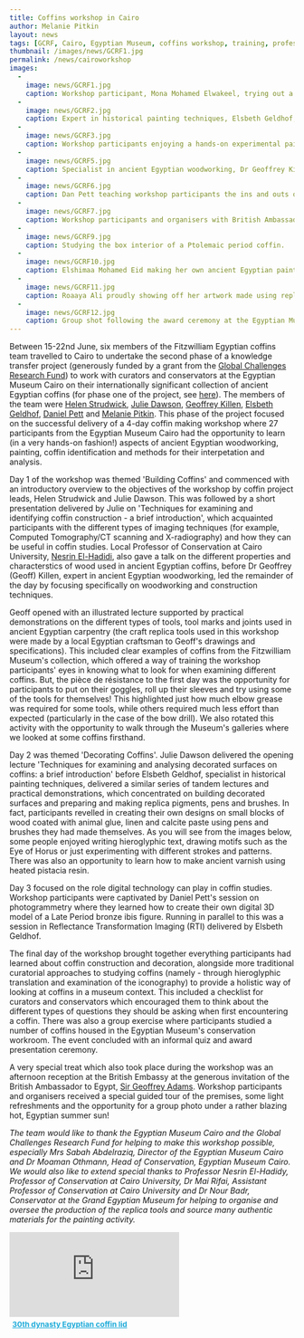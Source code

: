 ```yaml
---
title: Coffins workshop in Cairo
author: Melanie Pitkin
layout: news
tags: [GCRF, Cairo, Egyptian Museum, coffins workshop, training, professional development, knowledge transfer, capacity building]
thumbnail: /images/news/GCRF1.jpg
permalink: /news/cairoworkshop
images:
  -
    image: news/GCRF1.jpg
    caption: Workshop participant, Mona Mohamed Elwakeel, trying out a replica mallet and chisel.
  -
    image: news/GCRF2.jpg
    caption: Expert in historical painting techniques, Elsbeth Geldhof, explaining different types of pigments in ancient Egypt.
  -
    image: news/GCRF3.jpg
    caption: Workshop participants enjoying a hands-on experimental painting activity. 
  -
    image: news/GCRF5.jpg
    caption: Specialist in ancient Egyptian woodworking, Dr Geoffrey Killen, demonstrating the mallet and chisel. 
  -
    image: news/GCRF6.jpg
    caption: Dan Pett teaching workshop participants the ins and outs of photogrammetry. 
  -
    image: news/GCRF7.jpg
    caption: Workshop participants and organisers with British Ambassador to Egypt, Sir Geoffrey Adam, at the British Embassy in Cairo.
  -
    image: news/GCRF9.jpg
    caption: Studying the box interior of a Ptolemaic period coffin. 
  -
    image: news/GCRF10.jpg
    caption: Elshimaa Mohamed Eid making her own ancient Egyptian paintbrush in one of Elsbeth Geldhof's workshops.
  -
    image: news/GCRF11.jpg
    caption: Roaaya Ali proudly showing off her artwork made using replica ancient Egyptian brushes, pens and pigments. 
  -
    image: news/GCRF12.jpg
    caption: Group shot following the award ceremony at the Egyptian Museum Cairo.  
---
```


Between 15-22nd June, six members of the Fitzwilliam Egyptian coffins team travelled to Cairo to undertake the second phase of a knowledge transfer project (generously funded by a grant from the [Global Challenges Research Fund](https://www.ukri.org/research/global-challenges-research-fund/)) to work with curators and conservators at the Egyptian Museum Cairo on their internationally significant collection of ancient Egyptian coffins (for phase one of the project, see [here](https://egyptiancoffins.org/news/new-collaborative-project-with-the-Egyptian-Museum-Cairo)). The members of the team were [Helen Strudwick](https://egyptiancoffins.org/team/helen-strudwick/), [Julie Dawson](https://egyptiancoffins.org/team/julie-dawson/), [Geoffrey Killen](https://egyptiancoffins.org/team/geoff-killen/), [Elsbeth Geldhof](https://egyptiancoffins.org/team/elsbeth-geldhof/), [Daniel Pett](https://egyptiancoffins.org/team/daniel-pett/) and [Melanie Pitkin](https://egyptiancoffins.org/team/melanie-pitkin/). This phase of the project focused on the successful delivery of a 4-day coffin making workshop where 27 participants from the Egyptian Museum Cairo had the opportunity to learn (in a very hands-on fashion!) aspects of ancient Egyptian woodworking, painting, coffin identification and methods for their interpetation and analysis.

Day 1 of the workshop was themed 'Building Coffins' and commenced with an introductory overview to the objectives of the workshop by coffin project leads, Helen Strudwick and Julie Dawson. This was followed by a short presentation delivered by Julie on 'Techniques for examining and identifying coffin construction - a brief introduction', which acquainted participants with the different types of imaging techniques (for example, Computed Tomography/CT scanning and X-radiography) and how they can be useful in coffin studies. Local Professor of Conservation at Cairo University, [Nesrin El-Hadidi](https://scholar.cu.edu.eg/?q=nesrin/), also gave a talk on the different properties and characterstics of wood used in ancient Egyptian coffins, before Dr Geoffrey (Geoff) Killen, expert in ancient Egyptian woodworking, led the remainder of the day by focusing specifically on woodworking and construction techniques.

Geoff opened with an illustrated lecture supported by practical demonstrations on the different types of tools, tool marks and joints used in ancient Egyptian carpentry (the craft replica tools used in this workshop were made by a local Egyptian craftsman to Geoff's drawings and specifications). This included clear examples of coffins from the Fitzwilliam Museum's collection, which offered a way of training the workshop participants' eyes in knowing what to look for when examining different coffins. But, the pièce de résistance to the first day was the opportunity for participants to put on their goggles, roll up their sleeves and try using some of the tools for themselves! This highlighted just how much elbow grease was required for some tools, while others required much less effort than expected (particularly in the case of the bow drill). We also rotated this activity with the opportunity to walk through the Museum's galleries where we looked at some coffins firsthand. 

Day 2 was themed 'Decorating Coffins'. Julie Dawson delivered the opening lecture 'Techniques for examining and analysing decorated surfaces on coffins: a brief introduction' before Elsbeth Geldhof, specialist in historical painting techniques, delivered a similar series of tandem lectures and practical demonstrations, which concentrated on building decorated surfaces and preparing and making replica pigments, pens and brushes. In fact, participants revelled in creating their own designs on small blocks of wood coated with animal glue, linen and calcite paste using pens and brushes they had made themselves. As you will see from the images below, some people enjoyed writing hieroglyphic text, drawing motifs such as the Eye of Horus or just experimenting with different strokes and patterns. There was also an opportunity to learn how to make ancient varnish using heated pistacia resin.

Day 3 focused on the role digital technology can play in coffin studies. Workshop participants were captivated by Daniel Pett's session on photogrammetry where they learned how to create their own digital 3D model of a Late Period bronze ibis figure. Running in parallel to this was a session in Reflectance Transformation Imaging (RTI) delivered by Elsbeth Geldhof. 

The final day of the workshop brought together everything participants had learned about coffin construction and decoration, alongside more traditional curatorial approaches to studying coffins (namely - through hieroglyphic translation and examination of the iconography) to provide a holistic way of looking at coffins in a museum context. This included a checklist for curators and conservators which encouraged them to think about the different types of questions they should be asking when first encountering a coffin. There was also a group exercise where participants studied a number of coffins housed in the Egyptian Museum's conservation workroom. The event concluded with an informal quiz and award presentation ceremony.

A very special treat which also took place during the workshop was an afternoon reception at the British Embassy at the generous invitation of the British Ambassador to Egypt, [Sir Geoffrey Adams](https://www.gov.uk/government/people/geoffrey-adams). Workshop participants and organisers received a special guided tour of the premises, some light refreshments and the opportunity for a group photo under a rather blazing hot, Egyptian summer sun!


*The team would like to thank the Egyptian Museum Cairo and the Global Challenges Research Fund for helping to make this workshop possible, especially Mrs Sabah Abdelraziq, Director of the Egyptian Museum Cairo and Dr Moaman Othmann, Head of Conservation, Egyptian Museum Cairo. We would also like to extend special thanks to Professor Nesrin El-Hadidy, Professor of Conservation at Cairo University, Dr Mai Rifai, Assistant Professor of Conservation at Cairo University and Dr Nour Badr, Conservator at the Grand Egyptian Museum for helping to organise and oversee the production of the replica tools and source many authentic materials for the painting activity.* 

<div class="embed-responsive embed-responsive-16by9"><iframe class="embed-responsive-item" src=" https://sketchfab.com/models/3cea6ba3fb084f4880ca2ba4dbb6e10f/embed" frameborder="0" allow="autoplay; fullscreen; vr" mozallowfullscreen="true" webkitallowfullscreen="true"></iframe> 

 <p style="font-size: 13px; font-weight: normal; margin: 5px; color: #4A4A4A;"> 
    <a href=" https://sketchfab.com/3d-models/30th-dynasty-egyptian-coffin-lid-3cea6ba3fb084f4880ca2ba4dbb6e10f?utm_medium=embed&utm_source=website&utm_campaign=share-popup" target="_blank" style="font-weight: bold; color: #1CAAD9;">30th dynasty Egyptian coffin lid</a> 
</p> 
</div> 
